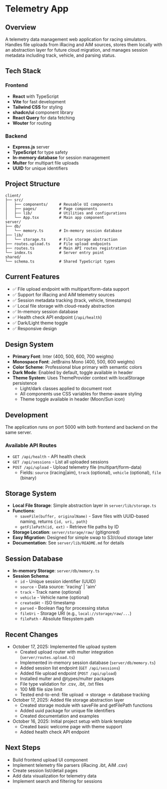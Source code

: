 # Telemetry App

## Overview
A telemetry data management web application for racing simulators. Handles file uploads from iRacing and AiM sources, stores them locally with an abstraction layer for future cloud migration, and manages session metadata including track, vehicle, and parsing status.

## Tech Stack

### Frontend
- **React** with TypeScript
- **Vite** for fast development
- **Tailwind CSS** for styling
- **shadcn/ui** component library
- **React Query** for data fetching
- **Wouter** for routing

### Backend
- **Express.js** server
- **TypeScript** for type safety
- **In-memory database** for session management
- **Multer** for multipart file uploads
- **UUID** for unique identifiers

## Project Structure

```
client/
├── src/
│   ├── components/     # Reusable UI components
│   ├── pages/          # Page components
│   ├── lib/            # Utilities and configurations
│   └── App.tsx         # Main app component
server/
├── db/
│   └── memory.ts       # In-memory session database
├── lib/
│   └── storage.ts      # File storage abstraction
├── routes.upload.ts    # File upload endpoints
├── routes.ts           # Main API routes registration
└── index.ts            # Server entry point
shared/
└── schema.ts           # Shared TypeScript types
```

## Current Features
- ✅ File upload endpoint with multipart/form-data support
- ✅ Support for iRacing and AiM telemetry sources
- ✅ Session metadata tracking (track, vehicle, timestamps)
- ✅ Local file storage with cloud-ready abstraction
- ✅ In-memory session database
- ✅ Health check API endpoint (`/api/health`)
- ✅ Dark/Light theme toggle
- ✅ Responsive design

## Design System
- **Primary Font**: Inter (400, 500, 600, 700 weights)
- **Monospace Font**: JetBrains Mono (400, 500, 600 weights)
- **Color Scheme**: Professional blue primary with semantic colors
- **Dark Mode**: Enabled by default, toggle available in header
- **Theme System**: Uses ThemeProvider context with localStorage persistence
  - Light/dark classes applied to document root
  - All components use CSS variables for theme-aware styling
  - Theme toggle available in header (Moon/Sun icon)

## Development

The application runs on port 5000 with both frontend and backend on the same server.

### Available API Routes
- `GET /api/health` - API health check
- `GET /api/sessions` - List all uploaded sessions
- `POST /api/upload` - Upload telemetry file (multipart/form-data)
  - Fields: `source` (iracing|aim), `track` (optional), `vehicle` (optional), `file` (binary)

## Storage System
- **Local File Storage**: Simple abstraction layer in `server/lib/storage.ts`
- **Functions**:
  - `saveFile(buffer, originalName)` - Save files with UUID-based naming, returns `{id, uri, path}`
  - `getFilePath(id, ext)` - Retrieve file paths by ID
- **Storage Location**: `server/storage/raw/` (gitignored)
- **Easy Migration**: Designed for simple swap to S3/cloud storage later
- **Documentation**: See `server/lib/README.md` for details

## Session Database
- **In-memory Storage**: `server/db/memory.ts`
- **Session Schema**:
  - `id` - Unique session identifier (UUID)
  - `source` - Data source: 'iracing' | 'aim'
  - `track` - Track name (optional)
  - `vehicle` - Vehicle name (optional)
  - `createdAt` - ISO timestamp
  - `parsed` - Boolean flag for processing status
  - `fileUri` - Storage URI (e.g., `local://storage/raw/...`)
  - `filePath` - Absolute filesystem path

## Recent Changes
- October 17, 2025: Implemented file upload system
  - Created upload router with multer integration (`server/routes.upload.ts`)
  - Implemented in-memory session database (`server/db/memory.ts`)
  - Added session list endpoint (`GET /api/sessions`)
  - Added file upload endpoint (`POST /api/upload`)
  - Installed multer and @types/multer packages
  - File type validation for .csv, .ibt, .txt files
  - 100 MB file size limit
  - Tested end-to-end: file upload → storage → database tracking
- October 17, 2025: Added file storage abstraction layer
  - Created storage module with saveFile and getFilePath functions
  - Added uuid package for unique file identifiers
  - Created documentation and examples
- October 16, 2025: Initial project setup with blank template
  - Created basic welcome page with theme support
  - Added health check API endpoint

## Next Steps
- Build frontend upload UI component
- Implement telemetry file parsers (iRacing .ibt, AiM .csv)
- Create session list/detail pages
- Add data visualization for telemetry data
- Implement search and filtering for sessions
